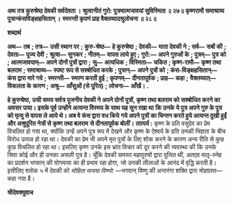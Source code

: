 **अथ तत्र कुरुश्रेष्ठ देवकी सर्वदेवता ।** **श्रुत्वानीतं गुरो: पुत्रमात्मजावयां सुविस्मिता ॥ २७॥** **कृष्णरामौ समाश्राव्य पुत्रान्कंसविङ्क्षहसितान् ।** **स्मरन्ती कृपणं प्राह वैक्लव्यादश्रुलोचना ॥ २८॥** 

**शब्दार्थ** 

**अथ—** **तब** **; तत्र—** **उसी स्थान पर** **; कुरु-श्रेष्ठ—** **हे कुरुश्रेष्ठ** **; देवकी—** **माता देवकी ने** **; सर्व—** **सबों की** **; देवता—** **पूज्य देवी** **;** **श्रुत्वा—** **सुनकर** **; नीतम्—** **वापस लाये हुए** **; गुरो:—** **अपने गुरुओं के** **; पुत्रम्—** **पुत्र को** **; आत्मजावयाम्—** **अपने दोनों पुत्रों द्वारा** **;** **सु—** **अत्यधिक** **; विस्मिता—** **चकित** **; कृष्ण-रामौ—** **कृष्ण तथा बलराम** **; समाश्राव्य—** **स्पष्ट रूप से सश्बोधित करके** **; पुत्रान्—** **अपने पुत्रों को** **; कंस-विङ्क्षहसितान्—** **कंस द्वारा मारे गये** **; स्मरन्ती—** **स्मरण करती हुई** **; कृपणम्—** **दीनतापूर्वक** **; प्राह—** **कहा** **;** **वैक्लव्यात्—** **विकलता के कारण** **; अश्रु—** **आँसुओं (से पूरित)** **; लोचना—** **आँखें।** **.** 

**हे कुरुश्रेष्ठ, उसी समय सर्वत्र पूजनीय देवकी ने अपने दोनों पुत्रों, कृष्ण तथा बलराम को** **सश्बोधित करने का अवसर पाया। इसके पूर्व उन्होंने अत्यन्त विस्मय के साथ यह सुन रखा था** **कि उनके ये पुत्र अपने गुरु के पुत्र को मृत्यु से वापस ले आये थे। अब वे कंस द्वारा वध किये** **गये अपने पुत्रों का चिन्तन करते हुये अत्यन्त दुखी हुईं और अश्रुपूरित नेत्रों से कृष्ण तथा बलराम** **से दीनतापूर्वक बोलीं।** **तात्पर्य :** कृष्ण के प्रति वसुदेव का प्रेम विचलित हो गया था, क्योंकि उन्हें अपने पुत्र रूप में देखने और कृष्ण के ऐश्वर्य के प्रति उनकी भिज्ञता के बीच विरोध उत्पन्न हो रहा था। देवकी का प्रेम भी अपने मृत पुत्रों के लिए शोक करने के कारण अन्य रीति से कुछ कुछ विचलित हो रहा था। इसलिए कृष्ण उनके इस भ्रांत विचार को दूर करने की व्यवस्था की कि उनके सिवा कोई और ही उनका असली पुत्र है। चूँकि देवकी समस्त महापुरुषों द्वारा पूजित थीं, अतएव मातृ-स्नेह का प्रदर्शन भगवान् की योगमाया का ही प्रभाव रहा होगा, जो उनकी लीलाओं के आनंद में वृद्धि करती है। इसीलिए श्लोक ५ में देवकी को *मोहिता मायया विष्णो:* —भगवान् विष्णु की अन्तरंगा शक्ति द्वारा मोहग्रस्त— कहा गया है।  

**श्रीदेवक्युवाच** 